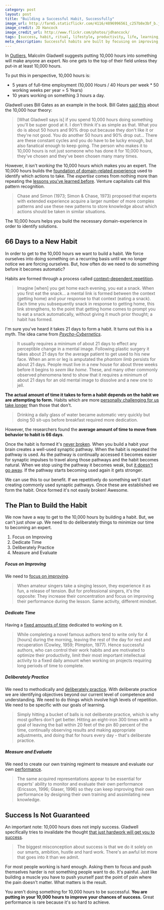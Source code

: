 ```yaml
---
category: post
layout: post
title: "Building a Successful Habit, Successfully"
image_url: http://farm5.staticflickr.com/4116/4896996561_c257b8e3bf_b.jpg
image_credit: JD Hancock
image_credit_url: http://www.flickr.com/photos/jdhancock/
tags: [success, habit, ritual, lifestyle, productivity, life, learning, mindset]
meta_description: Successful habits are built by focusing on improving, dedicating time, deliberately practicing and measuring and evaluating.
---
```

In [Outliers][3], Malcolm Gladwell suggests putting 10,000 hours into something will make anyone an expert. No one gets to the top of their field unless they put-in at least 10,000 hours. 

To put this in perspective, 10,000 hours is:

* 5 years of full-time employment (10,000 Hours / 40 Hours per week * 50 working weeks per year = 5 Years)
* 10 years working on something 3 hours a day.

Gladwell uses Bill Gates as an example in the book. Bill Gates [said this][4] about the 10,000 hour theory:

> [What Gladwell says is] if you spend 10,000 hours doing something you'll be super good at it. I don't think it's as simple as that. What you do is about 50 hours and 90% drop out because they don't like it or they're not good. You do another 50 hours and 90% drop out... There are these constant cycles and you do have to be lucky enough, but also fanatical enough to keep going. The person who makes it to 10,000 hours is not just someone who has done it for 10,000 hours, they've chosen and they've been chosen many many times.

However, it isn't _working_ the 10,000 hours which makes you an expert. The 10,000 hours builds the [foundation of domain-related experience][12] used to identify which actions to take. The _expertise_ comes from nothing more than repeating the [lessons you've learned before][25]. Venture capitalists call this pattern recognition.

> Chase and Simon (1973; Simon & Chase, 1973) proposed that experts with extended experience acquire a larger number of more complex patterns and use these new patterns to store knowledge about which actions should be taken in similar situations.

The 10,000 hours helps you build the necessary domain-experience in order to identify solutions.

## 66 Days to a New Habit
In order to get to the 10,000 hours we want to build a habit. We force ourselves into doing something on a recurring basis until we no longer notice we are forcing ourselves. But, how often do we need to do something before it becomes automatic?

Habits are formed through a process called [context-dependent repetition][6].

> Imagine [when] you get home each evening, you eat a snack. When you first eat the snack... a mental link is formed between the context (getting home) and your response to that context (eating a snack). Each time you subsequently snack in response to getting home, this link strengthens, to the point that getting home comes to prompt you to eat a snack automatically, without giving it much prior thought; a habit has formed.

I'm sure you've heard it takes 21 days to form a habit. It turns out this is a myth. The idea came from _[Psycho-Cybernetics][8]_.

> It usually requires a minimum of about 21 days to effect any perceptible change in a mental image. Following plastic surgery it takes about 21 days for the average patient to get used to his new face. When an arm or leg is amputated the _phantom limb_ persists for about 21 days. People must live in a new house for about three weeks before it begins to _seem like home_. These, and many other commonly observed phenomena tend to show that it requires a minimum of about 21 days for an old mental image to dissolve and a new one to jell.

__The actual amount of time it takes to form a habit depends on the habit we are attempting to form.__ Habits which are more [personally challenging for us take longer][7] than those that don't.

> Drinking a daily glass of water became automatic very quickly but doing 50 sit-ups before breakfast required more dedication.

However, the researchers found the __average amount of time to move from behavior to habit is 66 days__.

Once the habit is formed it's [never broken][9]. When you build a habit your brain creates a well-used synaptic pathway. When the habit is repeated the pathway is used. As the pathway is continually accessed it becomes easier for synaptic impulses to travel along those pathways and the habit becomes natural.  When we stop using the pathway it becomes weak, but [it doesn't go away][10]. If the pathway starts becoming used again it gets stronger.

We can use this to our benefit. If we repetitively do something we'll start creating commonly used synaptic pathways. Once these are established we form the habit. Once formed it's not easily broken! Awesome.

## The Plan to Build the Habit
We now have a way to get to the 10,000 hours by building a habit. But, we can't just _show up_. We need to do deliberately things to minimize our time to becoming an expert.

1. Focus on Improving
2. Dedicate Time
3. Deliberately Practice
4. Measure and Evaluate

##### Focus on Improving

We need to [focus on improving][26].

> When amateur singers take a singing lesson, they experience it as fun, a release of tension. But for professional singers, it's the opposite: They increase their concentration and focus on improving their performance during the lesson. Same activity, different mindset.

##### Dedicate Time

Having a [fixed amounts of time][5] dedicated to working on it. 

> While completing a novel famous authors tend to write only for 4 [hours] during the morning, leaving the rest of the day for rest and recuperation (Cowley, 1959; Plimpton, 1977). Hence successful authors, who can control their work habits and are motivated to optimize their productivity, limit their most important intellectual activity to a fixed daily amount when working on projects requiring long periods of time to complete.

##### Deliberately Practice

We need to methodically and [deliberately practice][26]. With deliberate practice we are identifying objectives beyond our current level of competence and understanding. We need to do things which involve high levels of repetition. We need to be specific with our goals of learning.

> Simply hitting a bucket of balls is not deliberate practice, which is why most golfers don't get better. Hitting an eight-iron 300 times with a goal of leaving the ball within 20 feet of the pin 80 percent of the time, continually observing results and making appropriate adjustments, and doing that for hours every day - that's deliberate practice.

##### Measure and Evaluate

We need to create our own training regiment to measure and evaluate our own [performance][12].

> The same acquired representations appear to be essential for experts' ability to monitor and evaluate their own performance (Ericsson, 1996; Glaser, 1996) so they can keep improving their own performance by designing their own training and assimilating new knowledge.

## Success Is Not Guaranteed

An important note: 10,000 hours does not imply success. Gladwell specifically tries to invalidate the thought [that just hardwork will get you to success][11].

> The biggest misconception about success is that we do it solely on our smarts, ambition, hustle and hard work. There's an awful lot more that goes into it than we admit.

For most people working is hard enough. Asking them to focus and push themselves harder is not something people want to do. It's painful. Just like building a muscle you have to push yourself past the point of pain where the pain doesn't matter. What matters is the result. 

You aren't doing something for 10,000 hours to be successful. __You are putting in your 10,000 hours to improve your chances of success.__ Great performance is rare because it's so hard to achieve.

[1]: http://www.amazon.com/gp/product/0955050308/ref=as_li_ss_tl?ie=UTF8&camp=1789&creative=390957&creativeASIN=0955050308&linkCode=as2&tag=breharsblo-20 "Learning from Wonderful Lives"
[2]: http://www.amazon.com/gp/product/B001HD8NZ8/ref=as_li_ss_tl?ie=UTF8&camp=1789&creative=390957&creativeASIN=B001HD8NZ8&linkCode=as2&tag=breharsblo-20 "Talent Is Overrated: What Really Separates World-Class Performers from Everybody Else"
[3]: http://www.amazon.com/gp/product/0316017922/ref=as_li_ss_tl?ie=UTF8&camp=1789&creative=390957&creativeASIN=0316017922&linkCode=as2&tag=breharsblo-20 "Outliers: The Story of Success"
[4]: http://www.youtube.com/watch?v=CsGihiSE6sM "Bill Gates on 10,000 Hours and a Lifetime of fanaticism"
[5]: http://graphics8.nytimes.com/images/blogs/freakonomics/pdf/DeliberatePractice(PsychologicalReview).pdf "The Role of Deliberate Practice in the Acquisition of Expert Performance"
[6]: http://blogs.ucl.ac.uk/hbrc/2012/06/29/busting-the-21-days-habit-formation-myth/
[7]: http://www.spring.org.uk/2009/09/how-long-to-form-a-habit.php
[8]: http://www.amazon.com/gp/product/0671700758/ref=as_li_ss_tl?ie=UTF8&camp=1789&creative=390957&creativeASIN=0671700758&linkCode=as2&tag=breharsblo-20 "Psycho Cybernetics"
[9]: http://tlc.howstuffworks.com/family/form-a-habit.htm
[10]: http://www.nytimes.com/2008/05/04/business/04unbox.html
[11]: http://usatoday30.usatoday.com/life/books/news/2008-11-17-gladwell-success_N.htm
[12]: http://www.psy.fsu.edu/faculty/ericsson/ericsson.exp.perf.html
[13]: http://thedanplan.com/blog/ "The Dan Plan" 
[14]: http://www.youtube.com/watch?v=dbkQFFCwL2g "Dan Plan Video"
[15]: http://jeff-vogel.blogspot.com/2011/10/10000-hour-rule.html
[16]: http://zenhabits.net/the-only-way-to-become-amazingly-great-at-something/
[17]: http://www.gladwell.com/outliers/outliers_excerpt1.html
[18]: http://www.bunch-translate.com/2012/02/10000-hours-to-mastery.html
[19]: http://michaelnielsen.org/blog/malcolm-gladwell%E2%80%99s-new-book-outliers-and-the-10000-hour-rule/
[20]: http://forum.phish.net/thread.php?thread=1340125022
[21]: http://www.chadhowsefitness.com/blog/2012/07/10000-hours-to-greatness/
[22]: http://www.stevenpressfield.com/2011/11/the-10000-hour-rule/
[23]: http://writerunboxed.com/2012/04/21/10000-hours/
[24]: http://www.mediabistro.com/galleycat/how-many-hours-do-you-spend-writing_b50604
[25]: /2012/08/advice-and-advisors/
[26]: http://money.cnn.com/magazines/fortune/fortune_archive/2006/10/30/8391794/index.htm